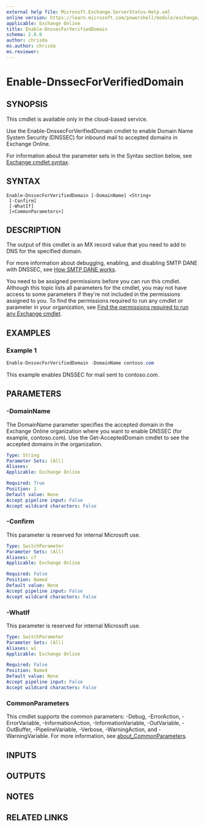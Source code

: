 ```yaml
---
external help file: Microsoft.Exchange.ServerStatus-Help.xml
online version: https://learn.microsoft.com/powershell/module/exchange/enable-dnssecforverifieddomain
applicable: Exchange Online
title: Enable-DnssecForVerifiedDomain
schema: 2.0.0
author: chrisda
ms.author: chrisda
ms.reviewer:
---
```


# Enable-DnssecForVerifiedDomain

## SYNOPSIS
This cmdlet is available only in the cloud-based service.

Use the Enable-DnssecForVerifiedDomain cmdlet to enable Domain Name System Security (DNSSEC) for inbound mail to accepted domains in Exchange Online.

For information about the parameter sets in the Syntax section below, see [Exchange cmdlet syntax](https://learn.microsoft.com/powershell/exchange/exchange-cmdlet-syntax).

## SYNTAX

```
Enable-DnssecForVerifiedDomain [-DomainName] <String>
 [-Confirm]
 [-WhatIf]
 [<CommonParameters>]
```

## DESCRIPTION
The output of this cmdlet is an MX record value that you need to add to DNS for the specified domain.

For more information about debugging, enabling, and disabling SMTP DANE with DNSSEC, see [How SMTP DANE works](https://learn.microsoft.com/purview/how-smtp-dane-works).

You need to be assigned permissions before you can run this cmdlet. Although this topic lists all parameters for the cmdlet, you may not have access to some parameters if they're not included in the permissions assigned to you. To find the permissions required to run any cmdlet or parameter in your organization, see [Find the permissions required to run any Exchange cmdlet](https://learn.microsoft.com/powershell/exchange/find-exchange-cmdlet-permissions).

## EXAMPLES

### Example 1
```powershell
Enable-DnssecForVerifiedDomain -DomainName contoso.com
```

This example enables DNSSEC for mail sent to contoso.com.

## PARAMETERS

### -DomainName
The DomainName parameter specifies the accepted domain in the Exchange Online organization where you want to enable DNSSEC (for example, contoso.com). Use the Get-AcceptedDomain cmdlet to see the accepted domains in the organization.

```yaml
Type: String
Parameter Sets: (All)
Aliases:
Applicable: Exchange Online

Required: True
Position: 1
Default value: None
Accept pipeline input: False
Accept wildcard characters: False
```

### -Confirm
This parameter is reserved for internal Microsoft use.

```yaml
Type: SwitchParameter
Parameter Sets: (All)
Aliases: cf
Applicable: Exchange Online

Required: False
Position: Named
Default value: None
Accept pipeline input: False
Accept wildcard characters: False
```

### -WhatIf
This parameter is reserved for internal Microsoft use.

```yaml
Type: SwitchParameter
Parameter Sets: (All)
Aliases: wi
Applicable: Exchange Online

Required: False
Position: Named
Default value: None
Accept pipeline input: False
Accept wildcard characters: False
```

### CommonParameters
This cmdlet supports the common parameters: -Debug, -ErrorAction, -ErrorVariable, -InformationAction, -InformationVariable, -OutVariable, -OutBuffer, -PipelineVariable, -Verbose, -WarningAction, and -WarningVariable. For more information, see [about_CommonParameters](https://go.microsoft.com/fwlink/p/?LinkID=113216).

## INPUTS

## OUTPUTS

## NOTES

## RELATED LINKS
